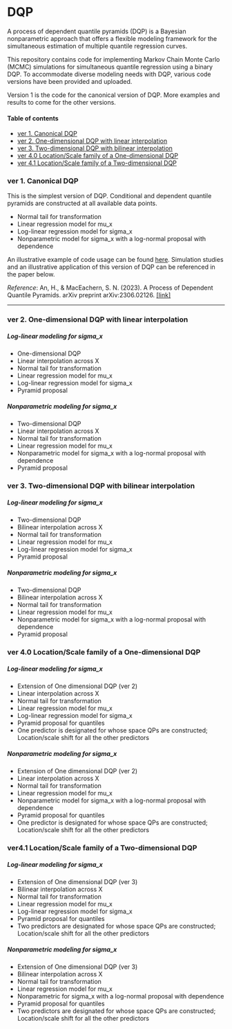 # DQP

A process of dependent quantile pyramids (DQP) is a Bayesian nonparametric approach that offers a flexible modeling framework for the simultaneous estimation of multiple quantile regression curves. 

This repository contains code for implementing Markov Chain Monte Carlo (MCMC) simulations for simultaneous quantile regression using a binary DQP.
To accommodate diverse modeling needs with DQP, various code versions have been provided and uploaded.

Version 1 is the code for the canonical version of DQP. More examples and results to come for the other versions.

#### Table of contents 

* [ver 1. Canonical DQP](https://github.com/hyoin-an/DQP#ver-1-canonical-dqp)
* [ver 2. One-dimensional DQP with linear interpolation](https://github.com/hyoin-an/DQP#ver-2-one-dimensional-dqp-with-linear-interpolation)
* [ver 3. Two-dimensional DQP with bilinear interpolation](https://github.com/hyoin-an/DQP#ver-3-two-dimensional-dqp-with-bilinear-interpolation)
* [ver 4.0 Location/Scale family of a One-dimensional DQP](https://github.com/hyoin-an/DQP#ver-40-locationscale-family-of-a-one-dimensional-dqp)
* [ver 4.1 Location/Scale family of a Two-dimensional DQP](https://github.com/hyoin-an/DQP#ver41-locationscale-family-of-a-two-dimensional-dqp)


### ver 1. Canonical DQP
This is the simplest version of DQP. Conditional and dependent quantile pyramids are constructed at all available data points.

*	Normal tail for transformation
*	Linear regression model for mu_x
*	Log-linear regression model for sigma_x
*	Nonparametric model for sigma_x with a log-normal proposal with dependence

An illustrative example of code usage can be found [here](ver1/Example).
Simulation studies and an illustrative application of this version of DQP can be referenced in the paper below.

*Reference*: An, H., & MacEachern, S. N. (2023). A Process of Dependent Quantile Pyramids. arXiv preprint arXiv:2306.02126. [[link]](https://doi.org/10.48550/arXiv.2306.02126)

---

### ver 2. One-dimensional DQP with linear interpolation

##### Log-linear modeling for sigma_x
* One-dimensional DQP
* Linear interpolation across X
* Normal tail for transformation
* Linear regression model for mu_x
* Log-linear regression model for sigma_x
* Pyramid proposal

##### Nonparametric modeling for sigma_x
* Two-dimensional DQP
* Linear interpolation across X
* Normal tail for transformation
* Linear regression model for mu_x
* Nonparametric model for sigma_x with a log-normal proposal with dependence
* Pyramid proposal

### ver 3. Two-dimensional DQP with bilinear interpolation

##### Log-linear modeling for sigma_x
* Two-dimensional DQP
* Bilinear interpolation across X
* Normal tail for transformation
* Linear regression model for mu_x
* Log-linear regression model for sigma_x
* Pyramid proposal

##### Nonparametric modeling for sigma_x
* Two-dimensional DQP
* Bilinear interpolation across X
* Normal tail for transformation
* Linear regression model for mu_x
* Nonparametric model for sigma_x with a log-normal proposal with dependence
* Pyramid proposal


### ver 4.0 Location/Scale family of a One-dimensional DQP

##### Log-linear modeling for sigma_x
*	Extension of One dimensional DQP (ver 2)
*	Linear interpolation across X
*	Normal tail for transformation
*	Linear regression model for mu_x
*	Log-linear regression model for sigma_x
*	Pyramid proposal for quantiles
*	One predictor is designated for whose space QPs are constructed; Location/scale shift for all the other predictors
  
##### Nonparametric modeling for sigma_x
*	Extension of One dimensional DQP (ver 2)
*	Linear interpolation across X
*	Normal tail for transformation
*	Linear regression model for mu_x
*	Nonparametric model for sigma_x with a log-normal proposal with dependence
*	Pyramid proposal for quantiles
*	One predictor is designated for whose space QPs are constructed; Location/scale shift for all the other predictors


### ver4.1 Location/Scale family of a Two-dimensional DQP

##### Log-linear modeling for sigma_x
* Extension of One dimensional DQP (ver 3)
* Bilinear interpolation across X
* Normal tail for transformation
* Linear regression model for mu_x
* Log-linear regression model for sigma_x
* Pyramid proposal for quantiles
* Two predictors are designated for whose space QPs are constructed; Location/scale shift for all the other predictors


##### Nonparametric modeling for sigma_x
* Extension of One dimensional DQP (ver 3)
* Bilinear interpolation across X
* Normal tail for transformation
* Linear regression model for mu_x
* Nonparametric for sigma_x with a log-normal proposal with dependence
* Pyramid proposal for quantiles
* Two predictors are designated for whose space QPs are constructed; Location/scale shift for all the other predictors

